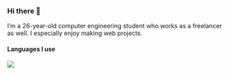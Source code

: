 ### Hi there 👋
I’m a 26-year-old computer engineering student who works as a freelancer as well. I especially enjoy making web projects.


<h4>Languages I use</h4>
<img src='https://user-images.githubusercontent.com/5455184/210175761-5fb0b78e-8fff-4479-a163-f7c69e4470eb.png'>
